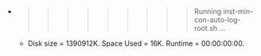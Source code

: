 * >>>>>>>>> Running inst-min-con-auto-log-root.sh ...
  * Disk size = 1390912K. Space Used = 16K. Runtime = 00:00:00:00.
